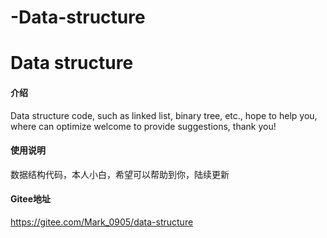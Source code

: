 # -Data-structure
#  Data structure

#### 介绍
Data structure code, such as linked list, binary tree, etc., hope to help you, where can optimize welcome to provide suggestions, thank you!

#### 使用说明

数据结构代码，本人小白，希望可以帮助到你，陆续更新

#### Gitee地址
https://gitee.com/Mark_0905/data-structure
